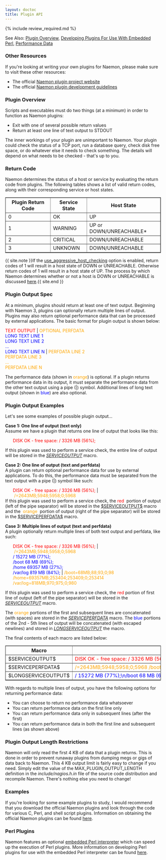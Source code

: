 ```yaml
---
layout: doctoc
title: Plugin API
---
```


{% include review_required.md %}

<span class="glyphicon glyphicon-arrow-right"></span> See Also: <a href="plugins.html">Plugin Overview</a>, <a href="epnplugins.html">Developing Plugins For Use With Embedded Perl</a>, <a href="perfdata.html">Performance Data</a>

### Other Resources

If you're looking at writing your own plugins for Naemon, please make sure to visit these other resources:

<ul>
<li>The official <a href="http://sourceforge.net/projects/nagiosplug/">Naemon plugin project website</a></li>
<li>The official <a href="http://nagiosplug.sourceforge.net/developer-guidelines.html">Naemon plugin development guidelines</a></li>
</ul>

### Plugin Overview

Scripts and executables must do two things (at a minimum) in order to function as Naemon plugins:

<ul>
<li>Exit with one of several possible return values</li>
<li>Return at least one line of text output to STDOUT</li>
</ul>

The inner workings of your plugin are unimportant to Naemon.  Your plugin could check the status of a TCP port, run a database query, check disk free space, or do whatever else it needs to check something.   The details will depend on what needs to be checked - that's up to you.

### Return Code

Naemon determines the status of a host or service by evaluating the return code from plugins.  The following tables shows a list of valid return codes, along with their corresponding service or host states.

<table border="1">
<tr><th>Plugin Return Code</th><th>Service State</th><th>Host State</th></tr>
<tr><td>0</td><td>OK</td><td>UP</td></tr>
<tr><td>1</td><td>WARNING</td><td>UP or DOWN/UNREACHABLE*</td></tr>
<tr><td>2</td><td>CRITICAL</td><td>DOWN/UNREACHABLE</td></tr>
<tr><td>3</td><td>UNKNOWN</td><td>DOWN/UNREACHABLE</td></tr>
</table>

{{ site.note }}If the <a href="configmain.html#use_aggressive_host_checking">use_aggressive_host_checking</a> option is enabled, return codes of 1 will result in a host state of DOWN or UNREACHABLE.  Otherwise return codes of 1 will result in a host state of UP.  The process by which Naemon determines whether or not a host is DOWN or UNREACHABLE is discussed <a href="networkreachability.html">here</a>.{{ site.end }}

### Plugin Output Spec

At a minimum, plugins should return at least one of text output.  Beginning with Naemon 3, plugins can optionally return multiple lines of output.  Plugins may also return optional performance data that can be processed by external applications.  The basic format for plugin output is shown below:

<p><font color="red">TEXT OUTPUT</font> | <font color="#FFA500">OPTIONAL PERFDATA</font><br>
<font color="blue">LONG TEXT LINE 1<br>
LONG TEXT LINE 2<br>
...<br>
LONG TEXT LINE N  </font>| <font color="#FFA500">PERFDATA LINE 2</font><br>
<font color="#FFA500">PERFDATA LINE 3<br>
...<br>
PERFDATA LINE N</font>
</p>

The performance data (shown in <font color="#FFA500">orange</font>) is optional.  If a plugin returns performance data in its output, it must separate the performance data from the other text output using a pipe (|) symbol.  Additional lines of long text output (shown in <font color="blue">blue</font>) are also optional.

### Plugin Output Examples

Let's see some examples of possible plugin output...

<strong>Case 1: One line of output (text only)</strong><br>
Assume we have a plugin that returns one line of output that looks like this:

<div style="padding: 0 0 0 25px;">
<div style="display: inline; color: red;">DISK OK - free space: / 3326 MB (56%);</div>
</div>

If this plugin was used to perform a service check, the entire line of output will be stored in the <a href="macrolist.html#serviceoutput">$SERVICEOUTPUT$</a> macro.

<strong>Case 2: One line of output (text and perfdata)</strong><br>
A plugin can return optional performance data for use by external applications.  To do this, the performance data must be separated from the text output with a pipe (|) symbol like such:

<div style="padding: 0 0 0 25px;">
<div style="display: inline; color: red;">DISK OK - free space: / 3326 MB (56%);</div><div style="display: inline;">&nbsp;|&nbsp;</div><div style="display: inline; color: orange;">/=2643MB;5948;5958;0;5968</div>
</div>

<div style="float: left;">If this plugin was used to perform a service check, the</div>
<div style="display: inline; color: red;">&nbsp;red&nbsp;</div>
<div style="display: inline;">portion of output (left of the pipe separator) will be stored in the <a href="macrolist.html#serviceoutput">$SERVICEOUTPUT$</a> macro and the</div>
<div style="color: orange; display: inline;">&nbsp;orange&nbsp;</div>
<div style="display: inline;">portion of output (right of the pipe separator) will be stored in the <a href="macrolist.html#serviceperfdata">$SERVICEPERFDATA$</a> macro.</div>

<strong>Case 3: Multiple lines of output (text and perfdata)</strong><br>
A plugin optionally return multiple lines of both text output and perfdata, like such:

<div style="padding: 0 0 0 25px;">
<font color="red">DISK OK - free space: / 3326 MB (56%);</font>&nbsp;|&nbsp;<font color="#FFA500">/=2643MB;5948;5958;0;5968</font><br>
<font color="blue">/ 15272 MB (77%);</font><br>
<font color="blue">/boot 68 MB (69%);</font><br>
<font color="blue">/home 69357 MB (27%);</font><br>
<font color="blue">/var/log 819 MB (84%);</font>&nbsp;|&nbsp;<font color="#FFA500">/boot=68MB;88;93;0;98</font><br>
<font color="#FFA500">/home=69357MB;253404;253409;0;253414 </font><br>
<font color="#FFA500">/var/log=818MB;970;975;0;980</font><br>
</div>

If this plugin was used to perform a service check, the <font color="red">red</font> portion of first line of output (left of the pipe separator) will be stored in the <a href="macrolist.html#serviceoutput">$SERVICEOUTPUT$</a> macro.

The <font color="#FFA500">orange</font> portions of the first and subsequent lines are concatenated (with spaces) are stored in the <a href="macrolist.html#serviceperfdata">$SERVICEPERFDATA$</a> macro.  The <font color="blue">blue</font> portions of the 2nd - 5th lines of output will be concatenated (with escaped newlines) and stored in <a href="macrolist.html#longserviceoutput">$LONGSERVICEOUTPUT$</a> the macro.

The final contents of each macro are listed below:

<table border="1">
<tr><th>Macro</th><th>Value</th></tr>
<tr><td>$SERVICEOUTPUT$</td><td><font color="red">DISK OK - free space: / 3326 MB (56%);</font></td></tr>
<tr><td>$SERVICEPERFDATA$</td><td><font color="#FFA500">/=2643MB;5948;5958;0;5968&nbsp;/boot=68MB;88;93;0;98&nbsp;/home=69357MB;253404;253409;0;253414&nbsp;/var/log=818MB;970;975;0;980</font></td></tr>
<tr><td>$LONGSERVICEOUTPUT$</td><td><font color="blue">/ 15272 MB (77%);\n/boot 68 MB (69%);\n/var/log 819 MB (84%);</font></td></tr>
</table>

With regards to multiple lines of output, you have the following options for returning performance data:

<ul>
<li>You can choose to return no performance data whatsoever</li>
<li>You can return performance data on the first line only</li>
<li>You can return performance data only in subsequent lines (after the first)</li>
<li>You can return performance data in both the first line and subsequent lines (as shown above)</li>
</ul>

### Plugin Output Length Restrictions

Naemon will only read the first 4 KB of data that a plugin returns. This is done in order to prevent runaway plugins from dumping megs or gigs of data back to Naemon. This 4 KB output limit is fairly easy to change if you need.  Simply edit the value of the MAX_PLUGIN_OUTPUT_LENGTH definition in the <i>include/nagios.h.in</i> file of the source code distribution and recompile Naemon.  There's nothing else you need to change!

### Examples

If you're looking for some example plugins to study, I would recommend that you download the official Naemon plugins and look through the code for various C, Perl, and shell script plugins.  Information on obtaining the official Naemon plugins can be found <a href="plugins.html">here</a>.

### Perl Plugins

Naemon features an optional <a href="embeddedperl.html">embedded Perl interpreter</a> which can speed up the execution of Perl plugins.   More information on developing Perl plugins for use with the embedded Perl interpreter can be found <a href="embeddedperl.html">here</a>.
